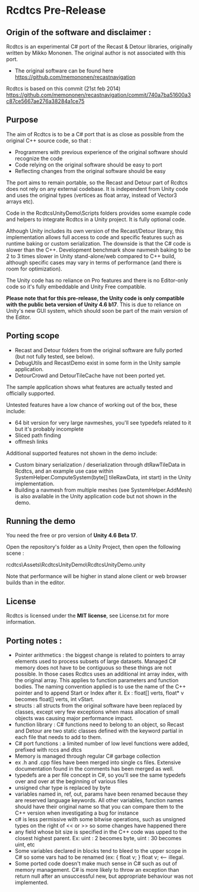 
# Rcdtcs Pre-Release

## Origin of the software and disclaimer :

Rcdtcs is an experimental C# port of the Recast & Detour libraries, originally written by Mikko Mononen. The original author is not associated with this port.

- The original software can be found here https://github.com/memononen/recastnavigation 

Rcdtcs is based on this commit (21st feb 2014) https://github.com/memononen/recastnavigation/commit/740a7ba51600a3c87ce5667ae276a38284a1ce75

## Purpose

The aim of Rcdtcs is to be a C# port that is as close as possible from the original C++ source code, so that :

- Programmers with previous experience of the original software should recognize the code
- Code relying on the original software should be easy to port
- Reflecting changes from the original software should be easy

The port aims to remain portable, so the Recast and Detour part of Rcdtcs does not rely on any external codebase. It is independent from Unity code and uses the original types (vertices as float array, instead of Vector3 arrays etc).

Code in the RcdtcsUnityDemo\Scripts folders provides some example code and helpers to integrate Rcdtcs in a Unity project. It is fully optional code.

Although Unity includes its own version of the Recast/Detour library, this implementation allows full access to code and specific features such as runtime baking or custom serialization. The downside is that the C# code is slower than the C++. Development benchmark show navmesh baking to be 2 to 3 times slower in Unity stand-alone/web compared to C++ build, although specific cases may vary in terms of performance (and there is room for optimization).

The Unity code has no reliance on Pro features and there is no Editor-only code so it's fully embeddable and Unity Free compatible.

**Please note that for this pre-release, the Unity code is only compatible with the public beta version of Unity 4.6 b17**. This is due to reliance on Unity's new GUI system, which should soon be part of the main version of the Editor.

## Porting scope

- Recast and Detour folders from the original software are fully ported (but not fully tested, see below). 
- DebugUtils and RecastDemo exist in some form in the Unity sample application. 
- DetourCrowd and DetourTileCache have not been ported yet.

The sample application shows what features are actually tested and officially supported. 

Untested features have a low chance of working out of the box, these include:
- 64 bit version for very large navmeshes, you'll see typedefs related to it but it's probably incomplete
- Sliced path finding
- offmesh links

Additional supported features not shown in the demo include:
- Custom binary serialization / deserialization through dtRawTileData in Rcdtcs, and an example use case within SystemHelper.ComputeSystem(byte[] tileRawData, int start) in the Unity implementation. 
- Building a navmesh from multiple meshes (see SystemHelper.AddMesh) is also available in the Unity application code but not shown in the demo.

## Running the demo

You need the free or pro version of **Unity 4.6 Beta 17**.

Open the repository's folder as a Unity Project, then open the following scene :

rcdtcs\Assets\RcdtcsUnityDemo\RcdtcsUnityDemo.unity

Note that performance will be higher in stand alone client or web browser builds than in the editor.

## License

Rcdtcs is licensed under the **MIT license**, see License.txt for more information.

## Porting notes :

- Pointer arithmetics : the biggest change is related to pointers to array elements used to process subsets of large datasets. Managed C# memory does not have to be contiguous so these things are not possible. In those cases Rcdtcs uses an additional int array index, with the original array. This applies to function parameters and function bodies. The naming convention applied is to use the name of the C++ pointer and to append Start or Index after it. Ex : float[] verts, float* v becomes float[] verts, int vStart.
- structs : all structs from the original software have been replaced by classes, except very few exceptions when mass allocation of small objects was causing major performance impact.
- function library : C# functions need to belong to an object, so Recast and Detour are two static classes defined with the keyword partial in each file that needs to add to them.
- C# port functions : a limited number of low level functions were added, prefixed with rccs and dtcs
- Memory is managed through regular C# garbage collection
- ex .h and .cpp files have been merged into single cs files. Extensive documentation found in the comments has been merged as well.
- typedefs are a per file concept in C#, so you'll see the same typedefs over and over at the beginning of various files
- unsigned char type is replaced by byte
- variables named in, ref, out, params have been renamed because they are reserved language keywords. All other variables, function names should have their original name so that you can compare them to the C++ version when investigating a bug for instance
- c# is less permissive with some bitwise operations, such as unsigned types on the right of << or >> so some changes have happened there
- any field whose bit size is specified in the C++ code was upped to the closest highest parent. Ex: uint : 2 becomes byte, uint : 30 becomes uint, etc
- Some variables declared in blocks tend to bleed to the upper scope in C# so some vars had to be renamed (ex: { float v; } float v; <-- illegal.
- Some ported code doesn't make much sense in C# such as out of memory management. C# is more likely to throw an exception than return null after an unsuccessful new, but appropriate behaviour was not implemented. 


